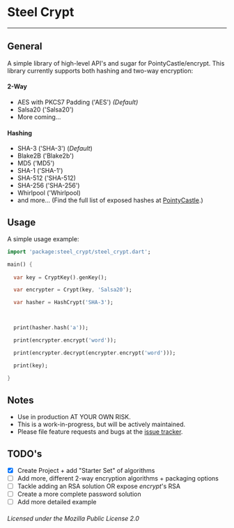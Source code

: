 # Steel Crypt
---
## General

A simple library of high-level API's and sugar for PointyCastle/encrypt. This 
library currently supports both hashing and two-way encryption:

#### 2-Way
* AES with PKCS7 Padding ('AES') _(Default)_
* Salsa20 ('Salsa20')
* More coming...

#### Hashing
* SHA-3 ('SHA-3') (_Default_)
* Blake2B ('Blake2b')
* MD5 ('MD5')
* SHA-1 ('SHA-1')
* SHA-512 ('SHA-512)
* SHA-256 ('SHA-256')
* Whirlpool ('Whirlpool)
* and more... (Find the full list of exposed hashes at [PointyCastle][PointyLink].)

[PointyLink]: https://github.com/PointyCastle/pointycastle/tree/master/lib/digests


## Usage

A simple usage example:

```dart
import 'package:steel_crypt/steel_crypt.dart';

main() {
  
  var key = CryptKey().genKey();

  var encrypter = Crypt(key, 'Salsa20');

  var hasher = HashCrypt('SHA-3');


  
  print(hasher.hash('a'));

  print(encrypter.encrypt('word'));

  print(encrypter.decrypt(encrypter.encrypt('word')));

  print(key);
  
}
```

## Notes

* Use in production AT YOUR OWN RISK.
* This is a work-in-progress, but will be actively maintained.
* Please file feature requests and bugs at the [issue tracker][tracker].

[tracker]: https://github.com/AKushWarrior/steel_crypt/issues

## TODO's

- [x] Create Project + add "Starter Set" of algorithms
- [ ] Add more, different 2-way encryption algorithms + packaging options
- [ ] Tackle adding an RSA solution OR expose _encrypt_'s RSA
- [ ] Create a more complete password solution
- [ ] Add more detailed example

###### Licensed under the Mozilla Public License 2.0
